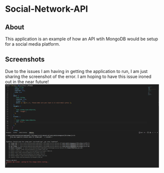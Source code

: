 # Social-Network-API

## About
This application is an example of how an API wtih MongoDB would be setup for a social media platform.

## Screenshots
Due to the issues I am having in getting the application to run, I am just sharing the screenshot of the error. I am hoping to have this issue ironed out in the near future!
![Alt text](image.png)